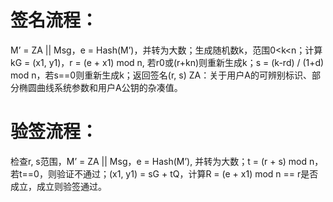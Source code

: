 # 签名流程：
M’ = ZA || Msg，e = Hash(M’)，并转为大数；生成随机数k，范围0<k<n；计算kG = (x1, y1)，r = (e + x1) mod n, 若r0或(r+kn)则重新生成k；s = (k-rd) / (1+d) mod n，若s==0则重新生成k；返回签名(r, s)
ZA：关于用户A的可辨别标识、部分椭圆曲线系统参数和用户A公钥的杂凑值。
# 验签流程：
检查r, s范围，M’ = ZA || Msg，e = Hash(M’), 并转为大数；t = (r + s) mod n，若t==0，则验证不通过；(x1, y1) = sG + tQ，计算R = (e + x1) mod n == r是否成立，成立则验签通过。
